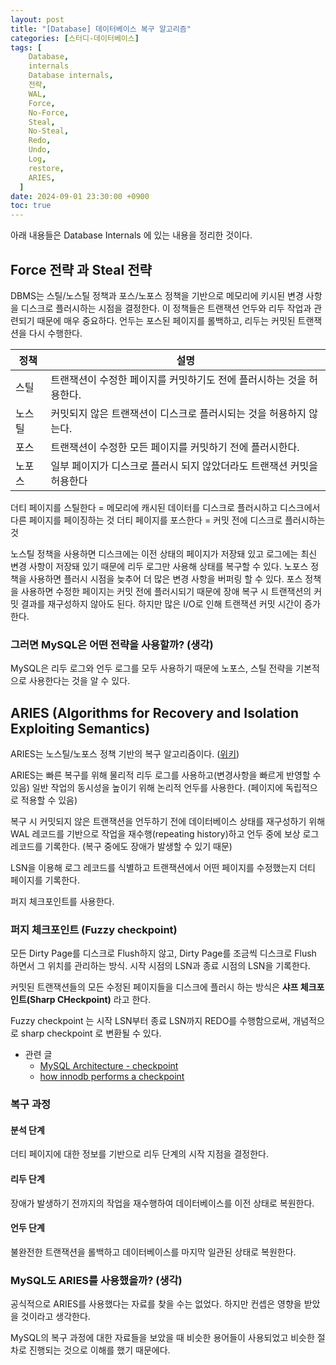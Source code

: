 ```yaml
---
layout: post
title: "[Database] 데이터베이스 복구 알고리즘"
categories: [스터디-데이터베이스]
tags: [
    Database,
    internals
    Database internals,
    전략,
    WAL,
    Force,
    No-Force,
    Steal,
    No-Steal,
    Redo,
    Undo,
    Log,
    restore,
    ARIES,
  ]
date: 2024-09-01 23:30:00 +0900
toc: true
---
```


아래 내용들은 Database Internals 에 있는 내용을 정리한 것이다.

## Force 전략 과 Steal 전략

DBMS는 스틸/노스틸 정책과 포스/노포스 정책을 기반으로 메모리에 키시된 변경 사항을 디스크로 플러시하는 시점을 결정한다.
이 정책들은 트랜잭션 언두와 리두 작업과 관련되기 때문에 매우 중요하다. 언두는 포스된 페이지를 롤백하고, 리두는 커밋된 트랜잭션을 다시 수행한다.

| 정책   | 설명                                                                   |
| ------ | ---------------------------------------------------------------------- |
| 스틸   | 트랜잭션이 수정한 페이지를 커밋하기도 전에 플러시하는 것을 허용한다.   |
| 노스틸 | 커밋되지 않은 트랜잭션이 디스크로 플러시되는 것을 허용하지 않는다.     |
| 포스   | 트랜잭션이 수정한 모든 페이지를 커밋하기 전에 플러시한다.              |
| 노포스 | 일부 페이지가 디스크로 플러시 되지 않았더라도 트랜잭션 커밋을 허용한다 |

더티 페이지를 스틸한다 = 메모리에 캐시된 데이터를 디스크로 플러시하고 디스크에서 다른 페이지를 페이징하는 것
더티 페이지를 포스한다 = 커밋 전에 디스크로 플러시하는 것

노스틸 정책을 사용하면 디스크에는 이전 상태의 페이지가 저장돼 있고 로그에는 최신 변경 사항이 저장돼 있기 때문에 리두 로그만 사용해 상태를 복구할 수 있다.
노포스 정책을 사용하면 플러시 시점을 늦추어 더 많은 변경 사항을 버퍼링 할 수 있다.
포스 정책을 사용하면 수정한 페이지는 커밋 전에 플러시되기 때문에 장애 복구 시 트랜잭션의 커밋 결과를 재구성하지 않아도 된다. 하지만 많은 I/O로 인해 트랜잭션 커밋 시간이 증가한다.

### 그러면 MySQL은 어떤 전략을 사용할까? (생각)

MySQL은 리두 로그와 언두 로그를 모두 사용하기 때문에 노포스, 스틸 전략을 기본적으로 사용한다는 것을 알 수 있다.

## ARIES (Algorithms for Recovery and Isolation Exploiting Semantics)

ARIES는 노스틸/노포스 정책 기반의 복구 알고리즘이다. ([위키](https://en.wikipedia.org/wiki/Algorithms_for_Recovery_and_Isolation_Exploiting_Semantics))

ARIES는 빠른 복구를 위해 물리적 리두 로그를 사용하고(변경사항을 빠르게 반영할 수 있음) 일반 작업의 동시성을 높이기 위해 논리적 언두를 사용한다. (페이지에 독립적으로 적용할 수 있음)

복구 시 커밋되지 않은 트랜잭션을 언두하기 전에 데이터베이스 상태를 재구성하기 위해 WAL 레코드를 기반으로 작업을 재수행(repeating history)하고 언두 중에 보상 로그 레코드를 기록한다. (복구 중에도 장애가 발생할 수 있기 때문)

LSN을 이용해 로그 레코드를 식별하고 트랜잭션에서 어떤 페이지를 수정했는지 더티 페이지를 기록한다.

퍼지 체크포인트를 사용한다.

### 퍼지 체크포인트 (Fuzzy checkpoint)

모든 Dirty Page를 디스크로 Flush하지 않고, Dirty Page를 조금씩 디스크로 Flush 하면서 그 위치를 관리하는 방식.
시작 시점의 LSN과 종료 시점의 LSN을 기록한다.

커밋된 트랜잭션들의 모든 수정된 페이지들을 디스크에 플러시 하는 방식은 **샤프 체크포인트(Sharp CHeckpoint)** 라고 한다.

Fuzzy checkpoint 는 시작 LSN부터 종료 LSN까지 REDO를 수행함으로써, 개념적으로 sharp checkpoint 로 변환될 수 있다.

- 관련 글
  - [MySQL Architecture - checkpoint](https://blog.ex-em.com/1700)
  - [how innodb performs a checkpoint](https://github.com/meeeejin/til/blob/master/mysql/how-innodb-performs-a-checkpoint.md)

### 복구 과정

#### 분석 단계

더티 페이지에 대한 정보를 기반으로 리두 단계의 시작 지점을 결정한다.

#### 리두 단계

장애가 발생하기 전까지의 작업을 재수행하여 데이터베이스를 이전 상태로 복원한다.

#### 언두 단계

불완전한 트랜잭션을 롤백하고 데이터베이스를 마지막 일관된 상태로 복원한다.

### MySQL도 ARIES를 사용했을까? (생각)

공식적으로 ARIES를 사용했다는 자료를 찾을 수는 없었다. 하지만 컨셉은 영향을 받았을 것이라고 생각한다.

MySQL의 복구 과정에 대한 자료들을 보았을 때 비슷한 용어들이 사용되었고 비슷한 절차로 진행되는 것으로 이해를 했기 때문에다.
